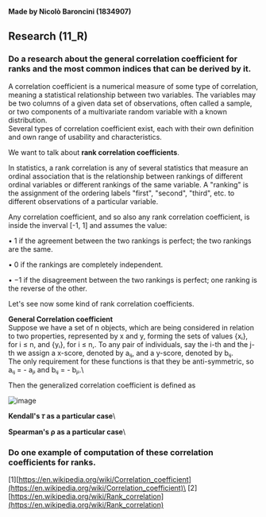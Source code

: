 **Made by Nicolò Baroncini (1834907)**

## Research (11_R)
### Do a research about the general correlation coefficient for ranks and the most common indices that can be derived by it.
A correlation coefficient is a numerical measure of some type of correlation, meaning a statistical relationship between two variables. The variables may be two columns of a given data set of observations, often called a sample, or two components of a multivariate random variable with a known distribution.\
Several types of correlation coefficient exist, each with their own definition and own range of usability and characteristics.

We want to talk about **rank correlation coefficients**.

In statistics, a rank correlation is any of several statistics that measure an ordinal association that is the relationship between rankings of different ordinal variables or different rankings of the same variable. A "ranking" is the assignment of the ordering labels "first", "second", "third", etc. to different observations of a particular variable.

Any correlation coefficient, and so also any rank correlation coefficient, is inside the inverval [-1, 1] and assumes the value:

• 1 if the agreement between the two rankings is perfect; the two rankings are the same.

• 0 if the rankings are completely independent.

• −1 if the disagreement between the two rankings is perfect; one ranking is the reverse of the other.

Let's see now some kind of rank correlation coefficients.

**General Correlation coefficient**\
Suppose we have a set of n objects, which are being considered in relation to two properties, represented by x and y, forming the sets of values {xᵢ}, for i ≤ n, and {yᵢ}, for i ≤ n,. To any pair of individuals, say the i-th and the j-th we assign a x-score, denoted by aᵢⱼ, and a y-score, denoted by bᵢⱼ.\
The only requirement for these functions is that they be anti-symmetric, so aᵢⱼ = - aⱼᵢ and bᵢⱼ = - bⱼᵢ.\

Then the generalized correlation coefficient is defined as

![image](https://user-images.githubusercontent.com/78324346/142158659-c0318ff2-4587-4889-b18f-c6e2e0c7e05f.png)

**Kendall's 𝜏 as a particular case**\

**Spearman's ρ as a particular case**\

### Do one example of computation of these correlation coefficients for ranks.

[1][https://en.wikipedia.org/wiki/Correlation_coefficient](https://en.wikipedia.org/wiki/Correlation_coefficient)\
[2][https://en.wikipedia.org/wiki/Rank_correlation](https://en.wikipedia.org/wiki/Rank_correlation)
